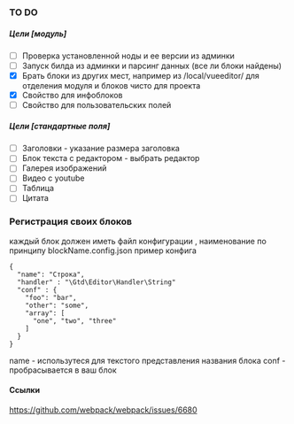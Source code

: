 ### TO DO
##### Цели [модуль]
- [ ] Проверка установленной ноды и ее версии из админки
- [ ] Запуск билда из админки и парсинг данных (все ли блоки найдены) 
- [x] Брать блоки из других мест, например из /local/vueeditor/ для отделения модуля и блоков чисто для проекта
- [x] Свойство для инфоблоков 
- [ ] Свойство для пользовательских полей

##### Цели [стандартные поля]
- [ ] Заголовки - указание размера заголовка
- [ ] Блок текста с редактором - выбрать редактор
- [ ] Галерея изображений
- [ ] Видео с youtube
- [ ] Таблица
- [ ] Цитата

### Регистрация своих блоков
каждый блок должен иметь файл конфигурации , наименование по принципу
blockName.config.json
пример конфига 
```
{
  "name": "Строка",
  "handler" : "\Gtd\Editor\Handler\String"
  "conf" : {
    "foo": "bar",
    "other": "some",
    "array": [
      "one", "two", "three"
    ]
  }
}
```


name - использутеся для текстого представления названия блока
conf - пробрасывается в ваш блок 

#### Ссылки 

https://github.com/webpack/webpack/issues/6680